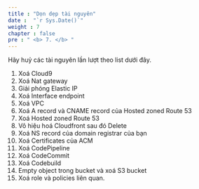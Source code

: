 ```yaml
---
title : "Dọn dẹp tài nguyên"
date :  "`r Sys.Date()`" 
weight : 7
chapter : false
pre : " <b> 7. </b> "
---
```


Hãy huỷ các tài nguyên lần lượt theo list dưới đây.

1. Xoá Cloud9
2. Xoá Nat gateway
3. Giải phóng Elastic IP
4. Xoá Interface endpoint
5. Xoá VPC
6. Xoá A record và CNAME record của Hosted zoned Route 53
7. Xoá Hosted zoned Route 53
8. Vô hiệu hoá Cloudfront sau đó Delete
9. Xoá NS record của domain registrar của bạn
10. Xoá Certificates của ACM
11. Xoá CodePipeline
12. Xoá CodeCommit
13. Xoá Codebuild
14. Empty object trong bucket và xoá S3 bucket
15. Xoá role và policies liên quan.